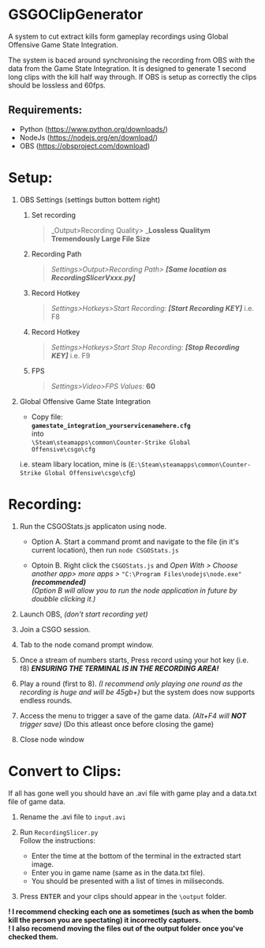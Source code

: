 # GSGOClipGenerator
A system to cut extract kills form gameplay recordings using Global Offensive Game State Integration.

The system is baced around synchronising the recording from OBS with the data from the Game State Integration. It is designed to generate 1 second long clips with the kill half way through.
If OBS is setup as correctly the clips should be lossless and 60fps.


## Requirements:
* Python (https://www.python.org/downloads/)
* NodeJs (https://nodejs.org/en/download/)
* OBS    (https://obsproject.com/download)


# Setup:

1. OBS Settings (settings button bottem right)
	1. Set recording
		>_<Settings>Output>Recording Quality> _**Lossless Qualitym Tremendously Large File Size**
	3. Recording Path
		>_Settings>Output>Recording Path> **[Same location as RecordingSlicerVxxx.py]**_
	4. Record Hotkey
		>_Settings>Hotkeys>Start Recording: **[Start Recording KEY]**_ i.e. F8
	5. Record Hotkey
		>_Settings>Hotkeys>Start Stop Recording: **[Stop Recording KEY]**_ i.e. F9
	
	6. FPS
		>_Settings>Video>FPS Values:_ **60**

2. Global Offensive Game State Integration
	* Copy file:  
		**`gamestate_integration_yourservicenamehere.cfg`**  
		into  
		`\Steam\steamapps\common\Counter-Strike Global Offensive\csgo\cfg`

	i.e. steam libary location, mine is (`E:\Steam\steamapps\common\Counter-Strike Global Offensive\csgo\cfg`)


# Recording:

1. Run the CSGOStats.js applicaton using node.  
	- Option A. Start a command promt and navigate to the file (in it's current location), then run `node CSGOStats.js`  
	  
	- Optoin B. Right click the `CSGOStats.js` and _Open With > Choose another app> more apps >_ `"C:\Program Files\nodejs\node.exe"` **_(recommended)_**  
        _(Option B will allow you to run the node application in future by doubble clicking it.)_

2. Launch OBS, *(don't start recording yet)*
3. Join a CSGO session.
4. Tab to the node comand prompt window.
5. Once a stream of numbers starts, Press record using your hot key (i.e. f8) ***ENSURING THE TERMINAL IS IN THE RECORDING AREA!***
6. Play a round (first to 8). _(I recommend only playing one round as the recording is huge and will be 45gb+)_ but the system does now supports endless rounds.
7. Access the menu to trigger a save of the game data. _(Alt+F4 will **NOT** trigger save)_ (Do this atleast once before closing the game)
8. Close node window


# Convert to Clips:

If all has gone well you should have an .avi file with game play and a data.txt file of game data.

1. Rename the .avi file to `input.avi`

2. Run `RecordingSlicer.py`  
Follow the instructions:  
	- Enter the time at the bottom of the terminal in the extracted start image.  
	- Enter you in game name (same as in the data.txt file).  
	- You should be presented with a list of times in miliseconds.  

3. Press <kbd>ENTER</kbd> and your clips should appear in the `\output` folder.


**! I recommend checking each one as sometimes (such as when the bomb kill the person you are spectating) it incorrectly captuers.**  
**! I also recomend moving the files out of the output folder once you've checked them.**
